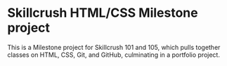 # Skillcrush HTML/CSS Milestone project

This is a Milestone project for Skillcrush 101 and 105, which pulls together classes on HTML, CSS, Git, and GitHub, culminating in a portfolio project.